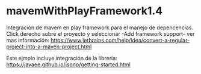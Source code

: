 # mavemWithPlayFramework1.4
Integración de mavem en play framework para el manejo de depencencias.
Click derecho sobre el proyecto y seleccionar -Add framework support-
ver mas información:
https://www.jetbrains.com/help/idea/convert-a-regular-project-into-a-maven-project.html

Este ejmplo incluye integración de la libreria:
https://javaee.github.io/jsonp/getting-started.html

